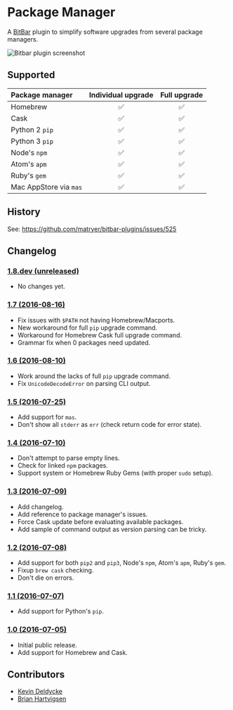 Package Manager
===============

A [BitBar](https://getbitbar.com) plugin to simplify software upgrades from
several package managers.

![Bitbar plugin screenshot
](https://raw.githubusercontent.com/kdeldycke/package-manager/develop/screenshot.png)


Supported
---------

Package manager | Individual upgrade | Full upgrade
:--- |:---: |:---:
Homebrew | :white_check_mark: | :white_check_mark:
Cask | :white_check_mark: | :white_check_mark:
Python 2 `pip` | :white_check_mark: | :white_check_mark:
Python 3 `pip` | :white_check_mark: | :white_check_mark:
Node's `npm` | :white_check_mark: | :white_check_mark:
Atom's `apm` | :white_check_mark: | :white_check_mark:
Ruby's `gem` | :white_check_mark: | :white_check_mark:
Mac AppStore via `mas` | :white_check_mark: | :white_check_mark:


History
-------

See: https://github.com/matryer/bitbar-plugins/issues/525


Changelog
---------

### [**1.8.dev** (unreleased)](https://github.com/kdeldycke/package-manager/compare/v1.7...develop)

* No changes yet.

### [**1.7** (2016-08-16)](https://github.com/kdeldycke/package-manager/compare/v1.6...v1.7)

* Fix issues with `$PATH` not having Homebrew/Macports.
* New workaround for full `pip` upgrade command.
* Workaround for Homebrew Cask full upgrade command.
* Grammar fix when 0 packages need updated.

### [**1.6** (2016-08-10)](https://github.com/kdeldycke/package-manager/compare/v1.5...v1.6)

* Work around the lacks of full `pip` upgrade command.
* Fix `UnicodeDecodeError` on parsing CLI output.

### [**1.5** (2016-07-25)](https://github.com/kdeldycke/package-manager/compare/v1.4...v1.5)

* Add support for `mas`.
* Don't show all `stderr` as `err` (check return code for error state).

### [**1.4** (2016-07-10)](https://github.com/kdeldycke/package-manager/compare/v1.3...v1.4)

* Don't attempt to parse empty lines.
* Check for linked `npm` packages.
* Support system or Homebrew Ruby Gems (with proper `sudo` setup).

### [**1.3** (2016-07-09)](https://github.com/kdeldycke/package-manager/compare/v1.2...v1.3)

* Add changelog.
* Add reference to package manager's issues.
* Force Cask update before evaluating available packages.
* Add sample of command output as version parsing can be tricky.

### [**1.2** (2016-07-08)](https://github.com/kdeldycke/package-manager/compare/v1.1...v1.2)

* Add support for both `pip2` and `pip3`, Node's `npm`, Atom's `apm`, Ruby's
  `gem`.
* Fixup `brew cask` checking.
* Don't die on errors.

### [**1.1** (2016-07-07)](https://github.com/kdeldycke/package-manager/compare/v1.0...v1.1)

* Add support for Python's `pip`.

### [**1.0** (2016-07-05)](https://github.com/kdeldycke/package-manager/commit/170ce9)

* Initial public release.
* Add support for Homebrew and Cask.


Contributors
------------

* [Kevin Deldycke](https://github.com/kdeldycke)
* [Brian Hartvigsen](https://github.com/tresni)
